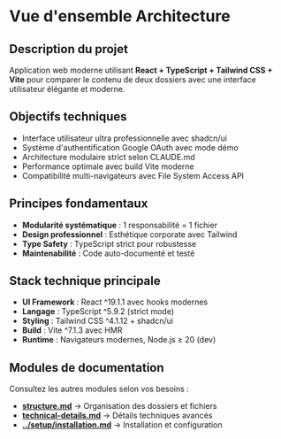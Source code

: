 # Vue d'ensemble Architecture

## Description du projet
Application web moderne utilisant **React + TypeScript + Tailwind CSS + Vite** pour comparer le contenu de deux dossiers avec une interface utilisateur élégante et moderne.

## Objectifs techniques
- Interface utilisateur ultra professionnelle avec shadcn/ui
- Système d'authentification Google OAuth avec mode démo
- Architecture modulaire strict selon CLAUDE.md 
- Performance optimale avec build Vite moderne
- Compatibilité multi-navigateurs avec File System Access API

## Principes fondamentaux
- **Modularité systématique** : 1 responsabilité = 1 fichier
- **Design professionnel** : Esthétique corporate avec Tailwind
- **Type Safety** : TypeScript strict pour robustesse
- **Maintenabilité** : Code auto-documenté et testé

## Stack technique principale
- **UI Framework** : React ^19.1.1 avec hooks modernes
- **Langage** : TypeScript ^5.9.2 (strict mode)
- **Styling** : Tailwind CSS ^4.1.12 + shadcn/ui
- **Build** : Vite ^7.1.3 avec HMR
- **Runtime** : Navigateurs modernes, Node.js ≥ 20 (dev)

## Modules de documentation
Consultez les autres modules selon vos besoins :
- **[structure.md](structure.md)** → Organisation des dossiers et fichiers
- **[technical-details.md](technical-details.md)** → Détails techniques avancés
- **[../setup/installation.md](../setup/installation.md)** → Installation et configuration